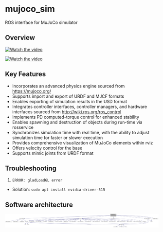 # mujoco_sim
ROS interface for MuJoCo simulator

## Overview

[![Watch the video]()](https://user-images.githubusercontent.com/64316740/159088750-e9e4d239-81d0-4d99-bae5-8b5e348bfe07.mp4)

[![Watch the video]()](https://user-images.githubusercontent.com/64316740/216793375-0a9a7e2e-0f4e-4d19-b8ce-2a7f5fc23a6c.mp4)

## Key Features
- Incorporates an advanced physics engine sourced from https://mujoco.org/
- Supports import and export of URDF and MJCF formats
- Enables exporting of simulation results in the USD format
- Integrates controller interfaces, controller managers, and hardware interfaces sourced from http://wiki.ros.org/ros_control
- Implements PD computed-torque control for enhanced stability
- Enables spawning and destruction of objects during run-time via rosservice
- Synchronizes simulation time with real time, with the ability to adjust simulation time for faster or slower execution
- Provides comprehensive visualization of MuJoCo elements within rviz
- Offers velocity control for the base
- Supports mimic joints from URDF format

## Troubleshooting
1) `ERROR: gladLoadGL error`
- Solution: `sudo apt install nvidia-driver-515`

## Software architecture
![Picture](docs/html/mj__main_8cpp__incl.png)
